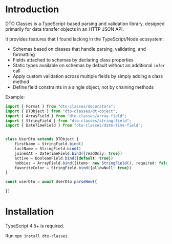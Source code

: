 # Introduction

DTO Classes is a TypeScript-based parsing and validation library, designed primarily for data transfer objects in an HTTP JSON API.

It provides features that I found lacking in the TypeScript/Node ecosystem:
- Schemas based on classes that handle parsing, validating, and formatting
- Fields attached to schemas by declaring class properties
- Static types available on schemas by default without an additional `infer` call
- Apply custom validation across multiple fields by simply adding a class method
- Define field constraints in a single object, not by chaining methods

Example:

```typescript
import { Format } from "dto-classes/decorators";
import { DTObject } from "dto-classes/dt-object";
import { ArrayField } from "dto-classes/array-field";
import { StringField } from "dto-classes/string-field";
import { DateTimeField } from "dto-classes/date-time-field";


class UserDto extends DTObject {
    firstName = StringField.bind()
    lastName = StringField.bind()
    joinedAt = DateTimeField.bind({readOnly: true})
    active = BooleanField.bind({default: true})
    hobbies = ArrayField.bind({items: new StringField(), required: false})
    favoriteColor = StringField.bind({allowNull: true})
}

const userDto = await UserDto.parseNew({

})

```
# Installation

TypeScript 4.5+ is required. 

Run `npm install dto-classes`.

